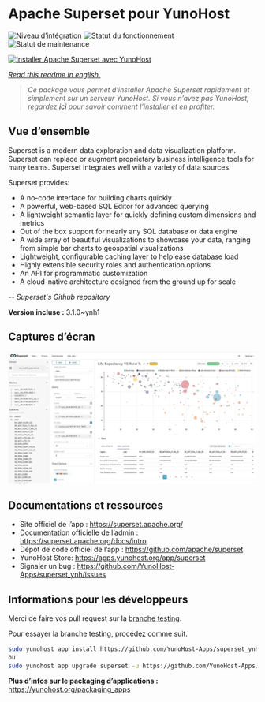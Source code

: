 <!--
N.B.: This README was automatically generated by https://github.com/YunoHost/apps/tree/master/tools/README-generator
It shall NOT be edited by hand.
-->

# Apache Superset pour YunoHost

[![Niveau d’intégration](https://dash.yunohost.org/integration/superset.svg)](https://dash.yunohost.org/appci/app/superset) ![Statut du fonctionnement](https://ci-apps.yunohost.org/ci/badges/superset.status.svg) ![Statut de maintenance](https://ci-apps.yunohost.org/ci/badges/superset.maintain.svg)

[![Installer Apache Superset avec YunoHost](https://install-app.yunohost.org/install-with-yunohost.svg)](https://install-app.yunohost.org/?app=superset)

*[Read this readme in english.](./README.md)*

> *Ce package vous permet d’installer Apache Superset rapidement et simplement sur un serveur YunoHost.
Si vous n’avez pas YunoHost, regardez [ici](https://yunohost.org/#/install) pour savoir comment l’installer et en profiter.*

## Vue d’ensemble

Superset is a modern data exploration and data visualization platform. Superset can replace or augment proprietary business intelligence tools for many teams. Superset integrates well with a variety of data sources.

Superset provides:

- A no-code interface for building charts quickly
- A powerful, web-based SQL Editor for advanced querying
- A lightweight semantic layer for quickly defining custom dimensions and metrics
- Out of the box support for nearly any SQL database or data engine
- A wide array of beautiful visualizations to showcase your data, ranging from simple bar charts to geospatial visualizations
- Lightweight, configurable caching layer to help ease database load
- Highly extensible security roles and authentication options
- An API for programmatic customization
- A cloud-native architecture designed from the ground up for scale

*-- Superset's Github repository*


**Version incluse :** 3.1.0~ynh1

## Captures d’écran

![Capture d’écran de Apache Superset](./doc/screenshots/explore.jpg)

## Documentations et ressources

* Site officiel de l’app : <https://superset.apache.org/>
* Documentation officielle de l’admin : <https://superset.apache.org/docs/intro>
* Dépôt de code officiel de l’app : <https://github.com/apache/superset>
* YunoHost Store: <https://apps.yunohost.org/app/superset>
* Signaler un bug : <https://github.com/YunoHost-Apps/superset_ynh/issues>

## Informations pour les développeurs

Merci de faire vos pull request sur la [branche testing](https://github.com/YunoHost-Apps/superset_ynh/tree/testing).

Pour essayer la branche testing, procédez comme suit.

``` bash
sudo yunohost app install https://github.com/YunoHost-Apps/superset_ynh/tree/testing --debug
ou
sudo yunohost app upgrade superset -u https://github.com/YunoHost-Apps/superset_ynh/tree/testing --debug
```

**Plus d’infos sur le packaging d’applications :** <https://yunohost.org/packaging_apps>